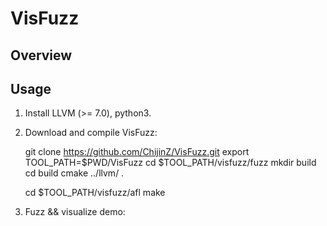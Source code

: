 # VisFuzz

## Overview

## Usage
1. Install LLVM (>= 7.0), python3.
2. Download and compile VisFuzz:

    git clone https://github.com/ChijinZ/VisFuzz.git
    export TOOL_PATH=$PWD/VisFuzz
    cd $TOOL_PATH/visfuzz/fuzz
    mkdir build
    cd build
    cmake ../llvm/ .

    cd $TOOL_PATH/visfuzz/afl
    make

3. Fuzz && visualize demo: